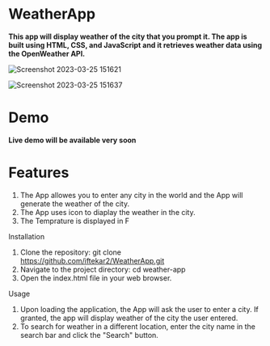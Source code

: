 # WeatherApp

**This app will display weather of the city that you prompt it. The app is built using HTML, CSS, and JavaScript and it retrieves weather data using the OpenWeather API.**

![Screenshot 2023-03-25 151621](https://user-images.githubusercontent.com/30635422/227737238-5a364bb7-9d90-4083-abd3-552c24e91bb8.png)

![Screenshot 2023-03-25 151637](https://user-images.githubusercontent.com/30635422/227737241-b07c75f3-d7d4-4ca7-87f4-be7041f7ce71.png)

# Demo
**Live demo will be available very soon**


# Features
  1. The App allowes you to enter any city in the world and the App will generate the weather of the city.
  2. The App uses icon to diaplay the weather in the city.
  3. The Temprature is displayed in F

Installation
1. Clone the repository: git clone https://github.com/iftekar2/WeatherApp.git
2. Navigate to the project directory: cd weather-app
3. Open the index.html file in your web browser.

Usage
1. Upon loading the application, the App will ask the user to enter a city. If granted, the app will display weather of the city the user entered.
2. To search for weather in a different location, enter the city name in the search bar and click the "Search" button.
